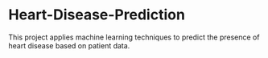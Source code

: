 # Heart-Disease-Prediction
This project applies machine learning techniques to predict the presence of heart disease based on patient data.

